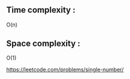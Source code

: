 # 

## Time complexity :
O(n)

## Space complexity :

O(1)


https://leetcode.com/problems/single-number/